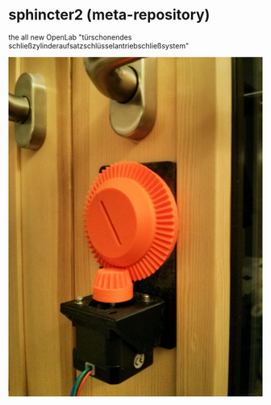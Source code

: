 # sphincter2 (meta-repository)

the all new OpenLab "türschonendes schließzylinderaufsatzschlüsselantriebschließsystem"

![sphincter installed](sphincter2.jpg)
